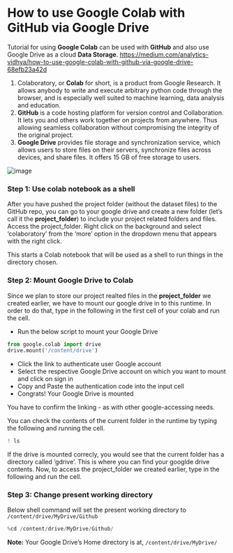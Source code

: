 # How to use Google Colab with GitHub via Google Drive

Tutorial for using **Google Colab** can be used with **GitHub** and also use Google Drive as a cloud **Data Storage**.
https://medium.com/analytics-vidhya/how-to-use-google-colab-with-github-via-google-drive-68efb23a42d

1. Colaboratory, or **Colab** for short, is a product from Google Research. It allows anybody to write and execute arbitrary python code through the browser, and is especially well suited to machine learning, data analysis and education.
2. **GitHub** is a code hosting platform for version control and Collaboration. It lets you and others work together on projects from anywhere. Thus allowing seamless collaboration without compromising the integrity of the original project.
3. **Google Drive** provides file storage and synchronization service, which allows users to store files on their servers, synchronize files across devices, and share files. It offers 15 GB of free storage to users.

![image](https://user-images.githubusercontent.com/71655945/199617740-382b3c25-3ae2-4236-9ad6-ba581abe9138.png)

### Step 1: Use colab notebook as a shell

After you have pushed the project folder (without the dataset files) to the GitHub repo, you can go to your google drive and create a new folder (let’s call it the **project_folder**) to include your project related folders and files.
Access the project_folder. Right click on the background and select ‘colaboratory’ from the ‘more’ option in the dropdown menu that appears with the right click.

This starts a Colab notebook that will be used as a shell to run things in the directory chosen.

### Step 2: Mount Google Drive to Colab
Since we plan to store our project realted files in the **project_folder** we created earlier, we have to mount our google drive in to this runtime. In order to do that, type in the following in the first cell of your colab and run the cell.

- Run the below script to mount your Google Drive
``` python
from google.colab import drive  
drive.mount('/content/drive')
```
- Click the link to authenticate user Google account
- Select the respective Google Drive account on which you want to mount and click on sign in
- Copy and Paste the authentication code into the input cell
- Congrats! Your Google Drive is mounted

You have to confirm the linking - as with other google-accessing needs.

You can check the contents of the current folder in the runtime by typing the following and running the cell.
```python
! ls
```

If the drive is mounted correcly, you would see that the current folder has a directory called ‘gdrive’. This is where you can find your googlde drive contents. Now, to access the project_folder we created earlier, type in the following and run the cell.

### Step 3: Change present working directory

Below shell command will set the present working directory to `/content/drive/MyDrive/Github`
```python
%cd /content/drive/MyDrive/Github/
```
**Note:** Your Google Drive’s Home directory is at, `/content/drive/MyDrive/`

